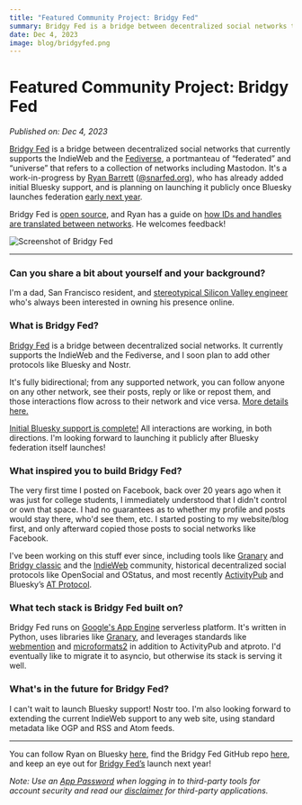 ```yaml
---
title: "Featured Community Project: Bridgy Fed"
summary: Bridgy Fed is a bridge between decentralized social networks that already has initial Bluesky support. The project will launch publicly when Bluesky launches federation early next year.
date: Dec 4, 2023
image: blog/bridgyfed.png
---
```


# Featured Community Project: Bridgy Fed
*Published on: Dec 4, 2023*

[Bridgy Fed](https://fed.brid.gy/) is a bridge between decentralized social networks that currently supports the IndieWeb and the [Fediverse](https://opensource.com/article/23/3/tour-the-fediverse), a portmanteau of “federated” and “universe” that refers to a collection of networks including Mastodon. It's a work-in-progress by [Ryan Barrett](https://snarfed.org/) ([@snarfed.org](https://bsky.app/profile/did:plc:fdme4gb7mu7zrie7peay7tst)), who has already added initial Bluesky support, and is planning on launching it publicly once Bluesky launches federation [early next year](https://atproto.com/blog/2023-protocol-roadmap).

Bridgy Fed is [open source](https://github.com/snarfed/bridgy-fed), and Ryan has a guide on [how IDs and handles are translated between networks](https://fed.brid.gy/docs#translate). He welcomes feedback!

![Screenshot of Bridgy Fed](/img/blog/bridgyfed.png)

---

### Can you share a bit about yourself and your background?

I'm a dad, San Francisco resident, and [stereotypical Silicon Valley engineer](https://snarfed.org/resume) who's always been interested in owning his presence online.

### What is Bridgy Fed?

[Bridgy Fed](https://fed.brid.gy/) is a bridge between decentralized social networks. It currently supports the IndieWeb and the Fediverse, and I soon plan to add other protocols like Bluesky and Nostr.

It's fully bidirectional; from any supported network, you can follow anyone on any other network, see their posts, reply or like or repost them, and those interactions flow across to their network and vice versa. [More details here.](https://snarfed.org/2023-11-27_re-introducing-bridgy-fed)

[Initial Bluesky support is complete!](https://snarfed.org/2023-11-15_bridgy-fed-status-update-9) All interactions are working, in both directions. I'm looking forward to launching it publicly after Bluesky federation itself launches!

### What inspired you to build Bridgy Fed?

The very first time I posted on Facebook, back over 20 years ago when it was just for college students, I immediately understood that I didn't control or own that space. I had no guarantees as to whether my profile and posts would stay there, who'd see them, etc. I started posting to my website/blog first, and only afterward copied those posts to social networks like Facebook.

I've been working on this stuff ever since, including tools like [Granary](https://granary.io/) and [Bridgy classic](https://brid.gy/) and the [IndieWeb](https://indieweb.org/) community, historical decentralized social protocols like OpenSocial and OStatus, and most recently [ActivityPub](https://www.w3.org/TR/activitypub/) and Bluesky’s [AT Protocol](https://atproto.com/).

### What tech stack is Bridgy Fed built on?

Bridgy Fed runs on [Google's App Engine](https://cloud.google.com/appengine/) serverless platform. It's written in Python, uses libraries like [Granary](https://granary.io/), and leverages standards like [webmention](https://webmention.net/) and [microformats2](https://microformats.org/wiki/microformats2) in addition to ActivityPub and atproto. I'd eventually like to migrate it to asyncio, but otherwise its stack is serving it well.

### What's in the future for Bridgy Fed?

I can't wait to launch Bluesky support! Nostr too. I'm also looking forward to extending the current IndieWeb support to any web site, using standard metadata like OGP and RSS and Atom feeds.

---

You can follow Ryan on Bluesky [here](https://bsky.app/profile/did:plc:fdme4gb7mu7zrie7peay7tst), find the Bridgy Fed GitHub repo [here](https://github.com/snarfed/bridgy-fed), and keep an eye out for [Bridgy Fed’s](https://fed.brid.gy/) launch next year!

*Note: Use an [App Password](https://atproto.com/community/projects#app-passwords) when logging in to third-party tools for account security and read our [disclaimer](https://atproto.com/community/projects#disclaimer) for third-party applications.*
